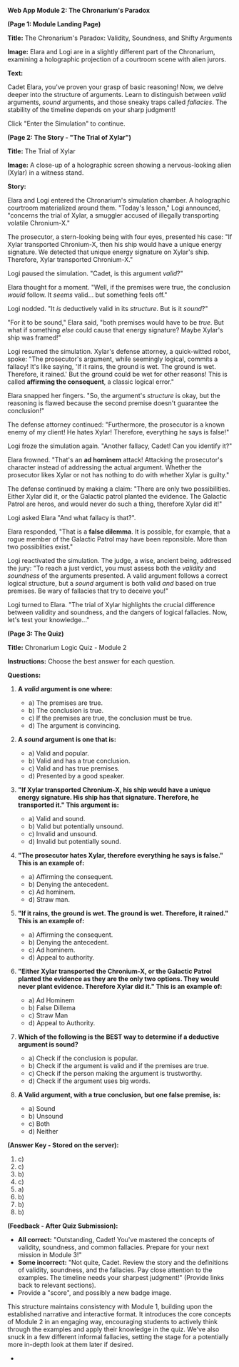 **Web App Module 2: The Chronarium's Paradox**

**(Page 1: Module Landing Page)**

**Title:** The Chronarium's Paradox: Validity, Soundness, and Shifty Arguments

**Image:** Elara and Logi are in a slightly different part of the Chronarium, examining a holographic projection of a courtroom scene with alien jurors.

**Text:**

Cadet Elara, you've proven your grasp of basic reasoning\! Now, we delve deeper into the structure of arguments. Learn to distinguish between *valid* arguments, *sound* arguments, and those sneaky traps called *fallacies*. The stability of the timeline depends on your sharp judgment\!

Click "Enter the Simulation" to continue.

**(Page 2: The Story \- "The Trial of Xylar")**

**Title:** The Trial of Xylar

**Image:** A close-up of a holographic screen showing a nervous-looking alien (Xylar) in a witness stand.

**Story:**

Elara and Logi entered the Chronarium's simulation chamber. A holographic courtroom materialized around them. "Today's lesson," Logi announced, "concerns the trial of Xylar, a smuggler accused of illegally transporting volatile Chronium-X."

The prosecutor, a stern-looking being with four eyes, presented his case: "If Xylar transported Chronium-X, then his ship would have a unique energy signature. We detected that unique energy signature on Xylar's ship. Therefore, Xylar transported Chronium-X."

Logi paused the simulation. "Cadet, is this argument *valid*?"

Elara thought for a moment. "Well, if the premises were true, the conclusion *would* follow. It *seems* valid… but something feels off."

Logi nodded. "It *is* deductively valid in its *structure*. But is it *sound*?"

"For it to be sound," Elara said, "both premises would have to be *true*. But what if something *else* could cause that energy signature? Maybe Xylar's ship was framed\!"

Logi resumed the simulation. Xylar's defense attorney, a quick-witted robot, spoke: "The prosecutor's argument, while seemingly logical, commits a fallacy\! It's like saying, 'If it rains, the ground is wet. The ground is wet. Therefore, it rained.' But the ground could be wet for other reasons\! This is called **affirming the consequent**, a classic logical error."

Elara snapped her fingers. "So, the argument's *structure* is okay, but the reasoning is flawed because the second premise doesn't guarantee the conclusion\!"

The defense attorney continued: "Furthermore, the prosecutor is a known enemy of my client\! He hates Xylar\! Therefore, everything he says is false\!"

Logi froze the simulation again. "Another fallacy, Cadet\! Can you identify it?"

Elara frowned. "That's an **ad hominem** attack\! Attacking the prosecutor's character instead of addressing the actual argument. Whether the prosecutor likes Xylar or not has nothing to do with whether Xylar is guilty."

The defense continued by making a claim: "There are only two possibilities. Either Xylar did it, or the Galactic patrol planted the evidence. The Galactic Patrol are heros, and would never do such a thing, therefore Xylar did it\!"

Logi asked Elara "And what fallacy is that?".

Elara responded, "That is a **false dilemma**. It is possible, for example, that a rogue member of the Galactic Patrol may have been reponsible. More than two possiblities exist."

Logi reactivated the simulation. The judge, a wise, ancient being, addressed the jury: "To reach a just verdict, you must assess both the *validity* and *soundness* of the arguments presented. A valid argument follows a correct logical structure, but a *sound* argument is both valid *and* based on true premises. Be wary of fallacies that try to deceive you\!"

Logi turned to Elara. "The trial of Xylar highlights the crucial difference between validity and soundness, and the dangers of logical fallacies. Now, let's test your knowledge..."

**(Page 3: The Quiz)**

**Title:** Chronarium Logic Quiz \- Module 2

**Instructions:** Choose the best answer for each question.

**Questions:**

1. **A *valid* argument is one where:**

   * a) The premises are true.  
   * b) The conclusion is true.  
   * c) If the premises are true, the conclusion must be true.  
   * d) The argument is convincing.  
2. **A *sound* argument is one that is:**

   * a) Valid and popular.  
   * b) Valid and has a true conclusion.  
   * c) Valid and has true premises.  
   * d) Presented by a good speaker.  
3. **"If Xylar transported Chronium-X, his ship would have a unique energy signature. His ship has that signature. Therefore, he transported it." This argument is:**

   * a) Valid and sound.  
   * b) Valid but potentially unsound.  
   * c) Invalid and unsound.  
   * d) Invalid but potentially sound.  
4. **"The prosecutor hates Xylar, therefore everything he says is false." This is an example of:**

   * a) Affirming the consequent.  
   * b) Denying the antecedent.  
   * c) Ad hominem.  
   * d) Straw man.  
5. **"If it rains, the ground is wet. The ground is wet. Therefore, it rained." This is an example of:**

   * a) Affirming the consequent.  
   * b) Denying the antecedent.  
   * c) Ad hominem.  
   * d) Appeal to authority.  
6. **"Either Xylar transported the Chronium-X, or the Galactic Patrol planted the evidence as they are the only two options. They would never plant evidence. Therefore Xylar did it." This is an example of:**

   * a) Ad Hominem  
   * b) False Dillema  
   * c) Straw Man  
   * d) Appeal to Authority.  
7. **Which of the following is the BEST way to determine if a deductive argument is sound?**

   * a) Check if the conclusion is popular.  
   * b) Check if the argument is valid and if the premises are true.  
   * c) Check if the person making the argument is trustworthy.  
   * d) Check if the argument uses big words.  
8. **A Valid argument, with a true conclusion, but one false premise, is:**

   * a) Sound  
   * b) Unsound  
   * c) Both  
   * d) Neither

**(Answer Key \- Stored on the server):**

1. c)  
2. c)  
3. b)  
4. c)  
5. a)  
6. b)  
7. b)  
8. b)

**(Feedback \- After Quiz Submission):**

* **All correct:** "Outstanding, Cadet\! You've mastered the concepts of validity, soundness, and common fallacies. Prepare for your next mission in Module 3\!"  
* **Some incorrect:** "Not quite, Cadet. Review the story and the definitions of validity, soundness, and the fallacies. Pay close attention to the examples. The timeline needs your sharpest judgment\!" (Provide links back to relevant sections).  
* Provide a "score", and possibly a new badge image.

This structure maintains consistency with Module 1, building upon the established narrative and interactive format. It introduces the core concepts of Module 2 in an engaging way, encouraging students to actively think through the examples and apply their knowledge in the quiz. We've also snuck in a few different informal fallacies, setting the stage for a potentially more in-depth look at them later if desired.

* 

